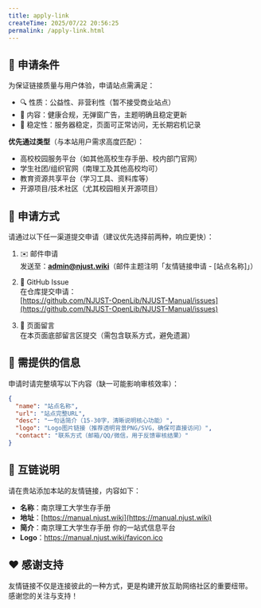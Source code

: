 ```yaml
---
title: apply-link
createTime: 2025/07/22 20:56:25
permalink: /apply-link.html
---
```

<FriendLinks />

## 📌 申请条件

为保证链接质量与用户体验，申请站点需满足：
- 🔍 性质：公益性、非营利性（暂不接受商业站点）
- 📄 内容：健康合规，无弹窗广告，主题明确且稳定更新
- 🔗 稳定性：服务器稳定，页面可正常访问，无长期宕机记录

**优先通过类型**（与本站用户需求高度匹配）：
- 高校校园服务平台（如其他高校生存手册、校内部门官网）
- 学生社团/组织官网（南理工及其他高校均可）
- 教育资源共享平台（学习工具、资料库等）
- 开源项目/技术社区（尤其校园相关开源项目）


## 📮 申请方式

请通过以下任一渠道提交申请（建议优先选择前两种，响应更快）：

1. ✉️ 邮件申请  
   发送至：**admin@njust.wiki**（邮件主题注明「友情链接申请 - [站点名称]」）

2. 🐙 GitHub Issue  
   在仓库提交申请：  
   [https://github.com/NJUST-OpenLib/NJUST-Manual/issues](https://github.com/NJUST-OpenLib/NJUST-Manual/issues)

3. 💬 页面留言  
   在本页面底部留言区提交（需包含联系方式，避免遗漏）


## 📝 需提供的信息

申请时请完整填写以下内容（缺一可能影响审核效率）：

```json
{
  "name": "站点名称",
  "url": "站点完整URL",
  "desc": "一句话简介（15-30字，清晰说明核心功能）",
  "logo": "Logo图片链接（推荐透明背景PNG/SVG，确保可直接访问）",
  "contact": "联系方式（邮箱/QQ/微信，用于反馈审核结果）"
}
```

## 🔁 互链说明

请在贵站添加本站的友情链接，内容如下：

- **名称**：南京理工大学生存手册
- **地址**：[https://manual.njust.wiki](https://manual.njust.wiki)  
- **简介**：南京理工大学生存手册 你的一站式信息平台
- **Logo**：https://manual.njust.wiki/favicon.ico

## ❤️ 感谢支持

友情链接不仅是连接彼此的一种方式，更是构建开放互助网络社区的重要纽带。  
感谢您的关注与支持！

